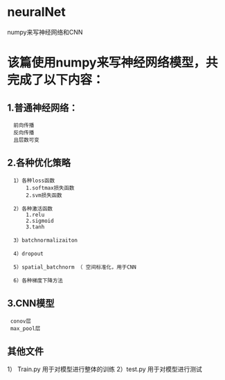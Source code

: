 # neuralNet
numpy来写神经网络和CNN


# 该篇使用numpy来写神经网络模型，共完成了以下内容：
## 1.普通神经网络： 
      前向传播
      反向传播
      且层数可变
## 2.各种优化策略
      1）各种loss函数
          1.softmax损失函数
          2.svm损失函数
          
      2）各种激活函数
          1.relu
          2.sigmoid
          3.tanh
          
      3）batchnormalizaiton
      
      4）dropout
      
      5）spatial_batchnorm （ 空间标准化，用于CNN
      
      6）各种梯度下降方法
    
## 3.CNN模型
     conov层
     max_pool层
     
## 其他文件
   1） Train.py
        用于对模型进行整体的训练
   2）test.py
        用于对模型进行测试
      
